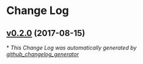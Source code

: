 # Change Log

## [v0.2.0](https://github.com/dev-sec/cis-kubernetes-benchmark/tree/v0.2.0) (2017-08-15)


\* *This Change Log was automatically generated by [github_changelog_generator](https://github.com/skywinder/Github-Changelog-Generator)*